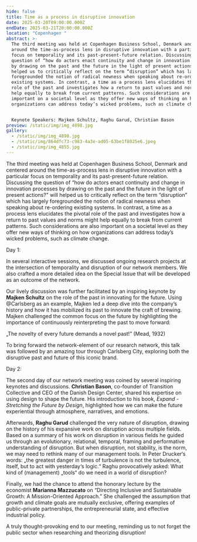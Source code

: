 ```yaml
---
hide: false
title: Time as a process in disruptive innovation
date: 2025-03-20T09:00:00.000Z
endDate: 2025-03-21T20:00:00.000Z
location: "Copenhagen "
abstract: >-
  The third meeting was held at Copenhagen Business School, Denmark and centered
  around the time-as-process lens in disruptive innovation with a particular
  focus on temporality and its past-present-future relation. Discussing the
  question of “how do actors enact continuity and change in innovation processes
  by drawing on the past and the future in the light of present actions?" will
  helped us to critically reflect on the term “disruption” which has largely
  foregrounded the notion of radical newness when speaking about re-ordering
  existing systems. In contrast, a time as a process lens elucidates the pivotal
  role of the past and investigates how a return to past values and norms might
  help equally to break from current patterns. Such considerations are also
  important on a societal level as they offer new ways of thinking on how
  organizations can address today’s wicked problems, such as climate change. 


  Keynote Speakers: Majken Schultz, Raghu Garud, Christian Bason
preview: /static/img/img_4898.jpg
gallery:
  - /static/img/img_4898.jpg
  - /static/img/864dfc73-c983-4a3e-ad05-63be1f8025e6.jpeg
  - /static/img/img_4855.jpg
---
```

The third meeting was held at Copenhagen Business School, Denmark and centered around the time-as-process lens in disruptive innovation with a particular focus on temporality and its past-present-future relation. Discussing the question of “how do actors enact continuity and change in innovation processes by drawing on the past and the future in the light of present actions?" will helped us to critically reflect on the term “disruption” which has largely foregrounded the notion of radical newness when speaking about re-ordering existing systems. In contrast, a time as a process lens elucidates the pivotal role of the past and investigates how a return to past values and norms might help equally to break from current patterns. Such considerations are also important on a societal level as they offer new ways of thinking on how organizations can address today’s wicked problems, such as climate change. 

Day 1: 

In several interactive sessions, we discussed ongoing research projects at the intersection of temporality and disruption of our network members. We also crafted a more detailed idea on the Special Issue that will be developed as an outcome of the network.

Our lively discussion was further facilitated by an inspiring keynote by **Majken Schultz** on the role of the past in innovating for the future. Using @Carlsberg as an example, Majken led a deep dive into the company’s history and how it has mobilized its past to innovate the craft of brewing. Majken challenged the common focus on the future by highlighting the importance of continuously reinterpreting the past to move forward:  

„The novelty of every future demands a novel past!” (Mead, 1932)

To bring forward the network-element of our research network, this talk was followed by an amazing tour through Carlsberg City, exploring both the disruptive past and future of this iconic brand.

Day 2: 

The second day of our network meeting was coined by several inspiring keynotes and discussions. **Christian Bason**, co-founder of Transition Collective and CEO of the Danish Design Center, shared his expertise on using design to shape the future. His introduction to his book, *Expand - Stretching the Future by Design*, highlighted how we can make the future experiential through atmosphere, narratives, and emotions.

Afterwards, **Raghu Garud** challenged the very nature of disruption, drawing on the history of his expansive work on disruption across multiple fields. Based on a summary of his work on disruption in various fields he guided us through an evolutionary, relational, temporal, framing and performative understanding of disruption. But when disruption, not stability, is the norm, we may need to rethink many of our management tools. In Peter Drucker‘s words: „the greatest danger in times of turbulence is not the turbulence, itself, but to act with yesterday‘s logic.“ Raghu provocatively asked: What kind of (management) „tools“ do we need in a world of disruption?

Finally, we had the chance to attend the honorary lecture by the economist **Marianna Mazzucato** on “Directing Inclusive and Sustainable Growth: A Mission-Oriented Approach.” She challenged the assumption that growth and climate goals are mutually exclusive, offering examples of public-private partnerships, the entrepreneurial state, and effective industrial policy. 

A truly thought-provoking end to our meeting, reminding us to not forget the public sector when researching and theorizing disruption!
